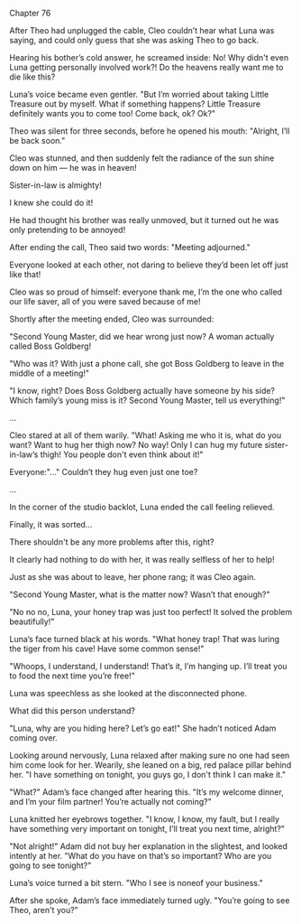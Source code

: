 Chapter 76

After Theo had unplugged the cable, Cleo couldn’t hear what Luna was saying, and could only guess that she was asking Theo to go back.


Hearing his bother’s cold answer, he screamed inside: No! Why didn't even Luna getting personally involved work?! Do the heavens really want me to die like this?


Luna’s voice became even gentler. "But I’m worried about taking Little Treasure out by myself. What if something happens? Little Treasure definitely wants you to come too! Come back, ok? Ok?"


Theo was silent for three seconds, before he opened his mouth: "Alright, I’ll be back soon."


Cleo was stunned, and then suddenly felt the radiance of the sun shine down on him — he was in heaven!


Sister-in-law is almighty!


I knew she could do it!


He had thought his brother was really unmoved, but it turned out he was only pretending to be annoyed!


After ending the call, Theo said two words: "Meeting adjourned."


Everyone looked at each other, not daring to believe they’d been let off just like that!


Cleo was so proud of himself: everyone thank me, I’m the one who called our life saver, all of you were saved because of me!


Shortly after the meeting ended, Cleo was surrounded:


"Second Young Master, did we hear wrong just now? A woman actually called Boss Goldberg!


"Who was it? With just a phone call, she got Boss Goldberg to leave in the middle of a meeting!"


"I know, right? Does Boss Goldberg actually have someone by his side? Which family’s young miss is it? Second Young Master, tell us everything!"


…


Cleo stared at all of them warily. "What! Asking me who it is, what do you want? Want to hug her thigh now? No way! Only I can hug my future sister-in-law’s thigh! You people don't even think about it!"


Everyone:"…" Couldn’t they hug even just one toe?


…


In the corner of the studio backlot, Luna ended the call feeling relieved.


Finally, it was sorted…


There shouldn't be any more problems after this, right?


It clearly had nothing to do with her, it was really selfless of her to help!


Just as she was about to leave, her phone rang; it was Cleo again.


"Second Young Master, what is the matter now? Wasn’t that enough?"


"No no no, Luna, your honey trap was just too perfect! It solved the problem beautifully!"


Luna’s face turned black at his words. "What honey trap! That was luring the tiger from his cave! Have some common sense!"


"Whoops, I understand, I understand! That’s it, I’m hanging up. I’ll treat you to food the next time you’re free!"


Luna was speechless as she looked at the disconnected phone.


What did this person understand?


"Luna, why are you hiding here? Let’s go eat!" She hadn’t noticed Adam coming over.


Looking around nervously, Luna relaxed after making sure no one had seen him come look for her. Wearily, she leaned on a big, red palace pillar behind her. "I have something on tonight, you guys go, I don't think I can make it."


"What?" Adam’s face changed after hearing this. "It’s my welcome dinner, and I’m your film partner! You’re actually not coming?"


Luna knitted her eyebrows together. "I know, I know, my fault, but I really have something very important on tonight, I’ll treat you next time, alright?"


"Not alright!" Adam did not buy her explanation in the slightest, and looked intently at her. "What do you have on that’s so important? Who are you going to see tonight?"


Luna’s voice turned a bit stern. "Who I see is noneof your business."


After she spoke, Adam’s face immediately turned ugly. "You’re going to see Theo, aren't you?"


